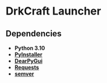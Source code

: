 # DrkCraft Launcher

## Dependencies
* **Python 3.10**
* [**PyInstaller**](https://github.com/pyinstaller/pyinstaller)
* [**DearPyGui**](https://github.com/hoffstadt/DearPyGui)
* [**Requests**](https://github.com/psf/requests)
* [**semver**](https://github.com/python-semver/python-semver)
